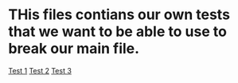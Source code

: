 # THis files contians our own tests that we want to be able to use to break our main file.

[Test 1](I_Like_Potatoes[].com)
[Test 2](Bre@K0PPURTUNITIES.gov)
[Test 3](()()()()()()()()()().())